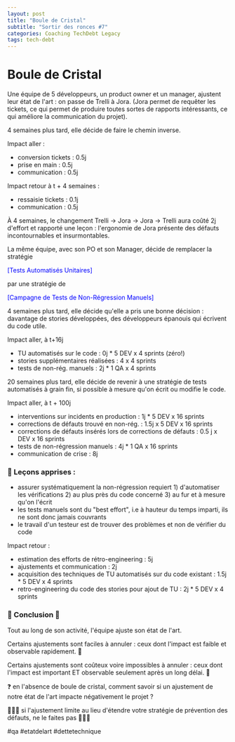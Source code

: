 ```yaml
---
layout: post
title: "Boule de Cristal"
subtitle: "Sortir des ronces #7"
categories: Coaching TechDebt Legacy
tags: tech-debt
---
```

# Boule de Cristal

Une équipe de 5 développeurs, un product owner et un manager, ajustent leur état de l'art : on passe de Trelli à Jora. (Jora permet de requêter les tickets, ce qui permet de produire toutes sortes de rapports intéressants, ce qui améliore la communication du projet).

4 semaines plus tard, elle décide de faire le chemin inverse.
<!--more-->

Impact aller :

- conversion tickets : 0.5j
- prise en main : 0.5j
- communication : 0.5j

Impact retour à t + 4 semaines :

- ressaisie tickets : 0.1j
- communication : 0.5j

À 4 semaines, le changement Trelli → Jora → Jora → Trelli aura coûté 2j d'effort et rapporté une leçon : l'ergonomie de Jora présente des défauts incontournables et insurmontables.

La même équipe, avec son PO et son Manager, décide de remplacer la stratégie

 <span style="color:blue">[Tests Automatisés Unitaires]</span>

par une stratégie de

 <span style="color:blue">[Campagne de Tests de Non-Régression Manuels]</span>

4 semaines plus tard, elle décide qu'elle a pris une bonne décision : davantage de stories développées, des développeurs épanouis qui écrivent du code utile.

Impact aller, à t+16j

- TU automatisés sur le code : 0j * 5 DEV x 4 sprints (zéro!)
- stories supplémentaires réalisées : 4 x 4 sprints
- tests de non-rég. manuels : 2j * 1 QA x 4 sprints

20 semaines plus tard, elle décide de revenir à une stratégie de tests automatisés à grain fin, si possible à mesure qu'on écrit ou modifie le code.

Impact aller, à t + 100j
- interventions sur incidents en production : 1j * 5 DEV x 16 sprints
- corrections de défauts trouvé en non-rég. : 1.5j x 5 DEV x 16 sprints
- corrections de défauts insérés lors de corrections de défauts : 0.5 j x DEV x 16 sprints
- tests de non-régression manuels : 4j * 1 QA x 16 sprints
- communication de crise : 8j

### 📖 Leçons apprises :

- assurer systématiquement la non-régression requiert 1) d'automatiser les vérifications 2) au plus près du code concerné 3) au fur et à mesure qu'on l'écrit
- les tests manuels sont du "best effort", i.e à hauteur du temps imparti, ils ne sont donc jamais couvrants
- le travail d'un testeur est de trouver des problèmes et non de vérifier du code

Impact retour :

- estimation des efforts de rétro-engineering : 5j
- ajustements et communication : 2j
- acquisition des techniques de TU automatisés sur du code existant : 1.5j * 5 DEV x 4 sprints
- retro-engineering du code des stories pour ajout de TU : 2j * 5 DEV x 4 sprints

### 🚪 Conclusion 🚪

Tout au long de son activité, l'équipe ajuste son état de l'art.

Certains ajustements sont faciles à annuler : ceux dont l'impact est faible et observable rapidement. 🔎

Certains ajustements sont coûteux voire impossibles à annuler : ceux dont l'impact est important ET observable seulement après un long délai. 🔭

❓ en l'absence de boule de cristal, comment savoir si un ajustement de notre état de l'art impacte négativement le projet ?

🧯🧯🧯 si l'ajustement limite au lieu d'étendre votre stratégie de prévention des défauts, ne le faites pas 🧯🧯🧯


#qa #etatdelart #dettetechnique
